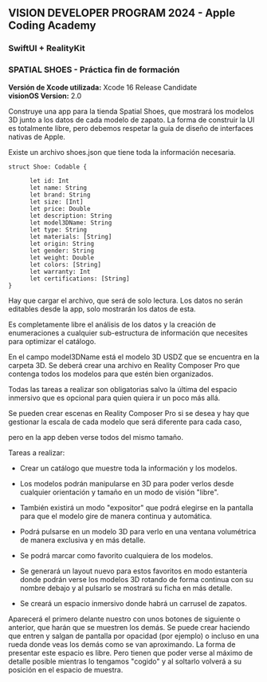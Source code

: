 ## VISION DEVELOPER PROGRAM 2024 - Apple Coding Academy 
### SwiftUI + RealityKit
### SPATIAL SHOES - Práctica fin de formación

**Versión de Xcode utilizada:** Xcode 16 Release Candidate  
**visionOS Version:** 2.0

Construye una app para la tienda Spatial Shoes, que mostrará los modelos 3D junto a los datos de cada modelo de zapato. La forma de construir la UI es totalmente libre, pero debemos respetar la guía de diseño de interfaces nativas de Apple.

Existe un archivo shoes.json que tiene toda la información necesaria.
```
struct Shoe: Codable {

      let id: Int
      let name: String
      let brand: String
      let size: [Int]
      let price: Double
      let description: String
      let model3DName: String
      let type: String
      let materials: [String]
      let origin: String
      let gender: String
      let weight: Double
      let colors: [String]
      let warranty: Int
      let certifications: [String]
}
```
Hay que cargar el archivo, que será de solo lectura. Los datos no serán editables desde la app, solo mostrarán los datos de esta.

Es completamente libre el análisis de los datos y la creación de enumeraciones a cualquier sub-estructura de información que necesites para optimizar el catálogo.

En el campo model3DName está el modelo 3D USDZ que se encuentra en la carpeta 3D. Se deberá crear una archivo en Reality Composer Pro que contenga todos los modelos para que estén bien organizados.

Todas las tareas a realizar son obligatorias salvo la última del espacio inmersivo que es opcional para quien quiera ir un poco más allá.

Se pueden crear escenas en Reality Composer Pro si se desea y hay que gestionar la escala de cada modelo que será diferente para cada caso,

pero en la app deben verse todos del mismo tamaño.

Tareas a realizar:

- Crear un catálogo que muestre toda la información y los modelos.

- Los modelos podrán manipularse en 3D para poder verlos desde cualquier orientación y tamaño en un modo de visión "libre".

- También existirá un modo "expositor" que podrá elegirse en la pantalla para que el modelo gire de manera continua y automática.

- Podrá pulsarse en un modelo 3D para verlo en una ventana volumétrica de manera exclusiva y en más detalle.

- Se podrá marcar como favorito cualquiera de los modelos.

- Se generará un layout nuevo para estos favoritos en modo estantería donde podrán verse los modelos 3D rotando de forma continua con su nombre debajo y al pulsarlo se mostrará su ficha en más detalle.

- Se creará un espacio inmersivo donde habrá un carrusel de zapatos.

Aparecerá el primero delante nuestro con unos botones de siguiente o anterior, que harán que se muestren los demás. Se puede crear haciendo que entren y salgan de pantalla por opacidad (por ejemplo) o incluso en una rueda donde veas los demás como se van aproximando. La forma de presentar este espacio es libre. Pero tienen que poder verse al máximo de detalle posible mientras lo tengamos "cogido" y al soltarlo volverá a su posición en el espacio de muestra.
